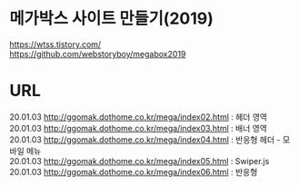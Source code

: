 # 메가박스 사이트 만들기(2019)

https://wtss.tistory.com/  
https://github.com/webstoryboy/megabox2019

# URL

20.01.03 http://ggomak.dothome.co.kr/mega/index02.html : 헤더 영역  
20.01.03 http://ggomak.dothome.co.kr/mega/index03.html : 배너 영역  
20.01.03 http://ggomak.dothome.co.kr/mega/index04.html : 반응형 헤더 - 모바일 메뉴  
20.01.03 http://ggomak.dothome.co.kr/mega/index05.html : Swiper.js  
20.01.03 http://ggomak.dothome.co.kr/mega/index06.html : 반응형 
